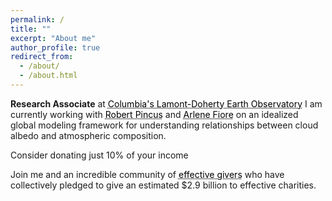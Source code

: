 ```yaml
---
permalink: /
title: ""
excerpt: "About me"
author_profile: true
redirect_from: 
  - /about/
  - /about.html
---
```


**Research Associate** at <a href="https://lamont.columbia.edu/" style="color: black; text-decoration: underline;text-decoration-style: dotted;">Columbia's Lamont-Doherty Earth Observatory</a> 
I am currently working with <a href="https://crew.ldeo.columbia.edu/people/robert-pincus" style="color: black; text-decoration: underline;text-decoration-style: dotted;">Robert Pincus</a> and <a href="https://www.teampaccc.mit.edu/" style="color: black; text-decoration: underline;text-decoration-style: dotted;">Arlene Fiore</a> on an idealized global modeling framework for understanding relationships between cloud albedo and atmospheric composition.



Consider donating just 10% of your income   

Join me and an incredible community of <a href="https://www.givingwhatwecan.org/" style="color: black; text-decoration: underline;text-decoration-style: dotted;">effective givers</a> who have collectively pledged to give an estimated $2.9 billion to effective charities.

